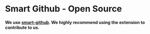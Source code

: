 
# Smart Github - Open Source
#### We use [smart-github](). We highly recommend using the extension to contribute to us.
